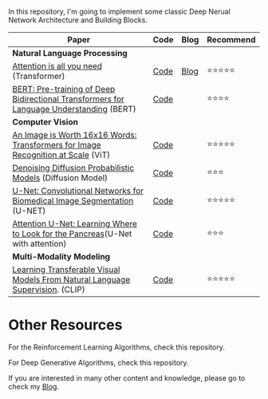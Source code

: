 In this repository, I'm going to implement some classic Deep Nerual Network Architecture and Building Blocks.






| Paper                                                                                                  | Code | Blog         | Recommend |
|--------------------------------------------------------------------------------------------------------|------|--------------|--------------------------------------------------------------------------------------------------------|
| **Natural Language Processing**                                                                        |      |              |              |
| [Attention is all you need](https://arxiv.org/abs/1706.03762) (Transformer)                           | [Code](https://github.com/JAZ201107/MustDoModels/tree/main/Transformer-Machine-Translation) | [Blog](https://jaz201107.github.io/posts/Papers/Attention_is_all_you_need.html)  | :star::star::star::star::star: |
| [BERT: Pre-training of Deep Bidirectional Transformers for Language Understanding](https://arxiv.org/abs/1810.04805) (BERT) | [Code](#) |   | :star::star::star::star: |
| **Computer Vision**                                                                                    |      |              |              |
| [An Image is Worth 16x16 Words: Transformers for Image Recognition at Scale](https://arxiv.org/abs/2010.11929) (ViT) | [Code](https://github.com/JAZ201107/MustDoModels/tree/main/ViT-Cifar10) |     | :star::star::star::star::star: |
| [Denoising Diffusion Probabilistic Models](#) (Diffusion Model)                                        | [Code](#) |     | :star::star::star: |
| [U-Net: Convolutional Networks for Biomedical Image Segmentation](https://arxiv.org/abs/1505.04597) (U-NET) | [Code](https://github.com/JAZ201107/MustDoModels/tree/main/U-Net/models) |  | :star::star::star::star::star: |
| [Attention U-Net: Learning Where to Look for the Pancreas](https://arxiv.org/abs/1804.03999)(U-Net with attention) | [Code](https://github.com/JAZ201107/MustDoModels/tree/main/U-Net/models) |  | :star::star::star: |
| **Multi-Modality Modeling**                                  |                                                              |                                                              |                                |
| [Learning Transferable Visual Models From Natural Language Supervision](https://arxiv.org/abs/2103.00020). (CLIP) | [Code](https://github.com/JAZ201107/MustDoModels/tree/main/CLIP) |                                                              | :star::star::star::star::star: |





# Other Resources

For the Reinforcement Learning Algorithms, check this repository.

For Deep Generative Algorithms, check this repository.



If you are interested in many other content and knowledge, please go to check my [Blog](https://jaz201107.github.io/).
